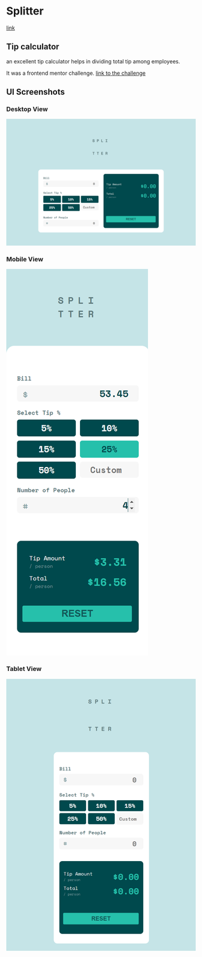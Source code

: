 # Splitter
[link](https://splitter-tip-calculatorr.netlify.app/)

## Tip calculator

an excellent tip calculator helps in dividing total tip among employees.

It was a frontend mentor challenge.
[link to the challenge](https://www.frontendmentor.io/challenges/tip-calculator-app-ugJNGbJUX)

## UI Screenshots

### Desktop View
![desktop view](/images/ui-laptop.png)


### Mobile View
![tablet view](/images/ui-tablet.png)


### Tablet View
![desktop view](/images/ui-mobile.png)
